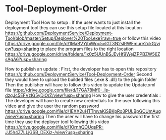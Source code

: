 # Tool-Deployment-Order

Deployment Tool
How to setup :
If the user wants to just install the deployment tool they can use this setup file located at this location https://github.com/DeploymentService/Deployment-Tool/blob/master/Setup/Deployer%20Tool.exe?raw=true or follow this video https://drive.google.com/file/d/1MaBVYjbiWpc5vIGT3N2slRWFmure2ckG/view?usp=sharing to place the program files to the right location https://drive.google.com/drive/folders/1x0z5UUnBSJEyHf9WejZPPBZW56ZsAgA6?usp=sharing

How to publish an update :
First, the developer has to open this repository https://github.com/DeploymentService/Tool-Deployment-Order
Second they would have to upload the builded files (.exe & .dll) to the plugin folder 
Then the publisher will have to follow this video to update the Update.xml file https://drive.google.com/file/d/17GA78Mf0-_Is-dzgJc5EFVzIG5yDiOrZ/view?usp=sharing
How to give the user credentials :
The developer will have to create new credentials for the user following this video and give the user the random password https://drive.google.com/file/d/1EXX2uHTTmvaKiSBKpRo3PULBpGCUmAug/view?usp=sharing
Then the user will have to change his password the first time they use the deployer tool following this video https://drive.google.com/file/d/1OrnhQOUqsPR-JJ5h4Z7LLjGSB_DEXiz-/view?usp=sharing

